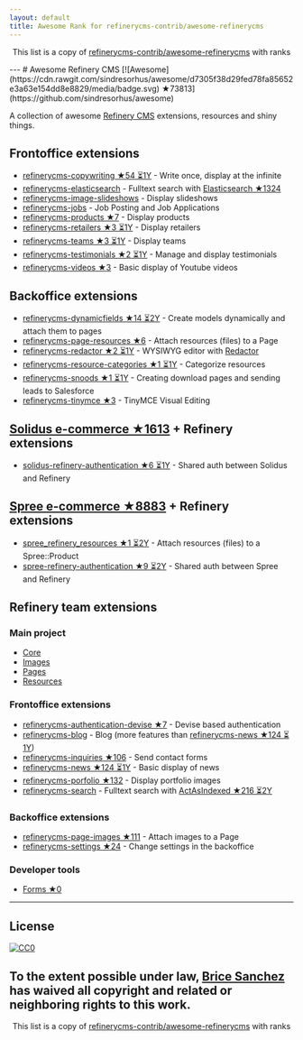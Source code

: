 ```yaml
---
layout: default
title: Awesome Rank for refinerycms-contrib/awesome-refinerycms
---
```


<p align="center">
	This list is a copy of <a href="https://github.com/refinerycms-contrib/awesome-refinerycms">refinerycms-contrib/awesome-refinerycms</a> with ranks
</p>
---
# Awesome Refinery CMS [![Awesome](https://cdn.rawgit.com/sindresorhus/awesome/d7305f38d29fed78fa85652e3a63e154dd8e8829/media/badge.svg) ★73813](https://github.com/sindresorhus/awesome)

A collection of awesome [Refinery CMS](http://www.refinerycms.com/) extensions, resources and shiny things.

## Frontoffice extensions
* [refinerycms-copywriting ★54 ⏳1Y](https://github.com/unixcharles/refinerycms-copywriting) - Write once, display at the infinite
* [refinerycms-elasticsearch](https://github.com/refinerycms-contrib/refinerycms-elasticsearch) - Fulltext search with [Elasticsearch ★1324](https://github.com/elastic/elasticsearch-ruby)
* [refinerycms-image-slideshows](https://github.com/bisscomm/refinerycms-image-slideshows) - Display slideshows
* [refinerycms-jobs](https://github.com/bisscomm/refinerycms-jobs) - Job Posting and Job Applications
* [refinerycms-products ★7](https://github.com/bisscomm/refinerycms-products) - Display products
* [refinerycms-retailers ★3 ⏳1Y](https://github.com/bisscomm/refinerycms-retailers) - Display retailers
* [refinerycms-teams ★3 ⏳1Y](https://github.com/bisscomm/refinerycms-teams) - Display teams
* [refinerycms-testimonials ★2 ⏳1Y](https://github.com/anitagraham/refinerycms-testimonials) - Manage and display testimonials
* [refinerycms-videos ★3](https://github.com/bisscomm/refinerycms-videos) - Basic display of Youtube videos

## Backoffice extensions
* [refinerycms-dynamicfields ★14 ⏳2Y](https://github.com/jfalameda/refinerycms-dynamicfields) - Create models dynamically and attach them to pages
* [refinerycms-page-resources ★6](https://github.com/anitagraham/refinerycms-page-resources) - Attach resources (files) to a Page
* [refinerycms-redactor ★2 ⏳1Y](https://github.com/rabid/refinerycms-redactor) - WYSIWYG editor with [Redactor](https://imperavi.com/redactor/)
* [refinerycms-resource-categories ★1 ⏳1Y](https://github.com/bisscomm/refinerycms-resource-categories) - Categorize resources
* [refinerycms-snoods ★1 ⏳1Y](https://github.com/cleverlemming/refinerycms-snoods) - Creating download pages and sending leads to Salesforce
* [refinerycms-tinymce ★3](https://github.com/ghoppe/refinerycms-tinymce) - TinyMCE Visual Editing


## [Solidus e-commerce ★1613](https://github.com/solidusio/solidus) + Refinery extensions
* [solidus-refinery-authentication ★6 ⏳1Y](https://github.com/refinerycms-contrib/solidus-refinery-authentication) - Shared auth between Solidus and Refinery

## [Spree e-commerce ★8883](https://github.com/spree/spree) + Refinery extensions
* [spree_refinery_resources ★1 ⏳2Y](https://github.com/bisscomm/spree_refinery_resources) - Attach resources (files) to a Spree::Product
* [spree-refinery-authentication ★9 ⏳2Y](https://github.com/refinerycms-contrib/spree-refinery-authentication) - Shared auth between Spree and Refinery

## Refinery team extensions

### Main project
* [Core](https://github.com/refinery/refinerycms/tree/master/core)
* [Images](https://github.com/refinery/refinerycms/tree/master/images)
* [Pages](https://github.com/refinery/refinerycms/tree/master/pages)
* [Resources](https://github.com/refinery/refinerycms/tree/master/resources)

### Frontoffice extensions
* [refinerycms-authentication-devise ★7](https://github.com/refinery/refinerycms-authentication-devise) - Devise based authentication
* [refinerycms-blog](https://github.com/refinery/refinerycms-blog) - Blog (more features than [refinerycms-news ★124 ⏳1Y](https://github.com/refinery/refinerycms-news))
* [refinerycms-inquiries ★106](https://github.com/refinery/refinerycms-inquiries) - Send contact forms
* [refinerycms-news ★124 ⏳1Y](https://github.com/refinery/refinerycms-news) - Basic display of news
* [refinerycms-porfolio ★132](https://github.com/refinery/refinerycms-portfolio) - Display portfolio images
* [refinerycms-search](https://github.com/refinery/refinerycms-search) - Fulltext search with [ActAsIndexed ★216 ⏳2Y](https://github.com/dougal/acts_as_indexed)

### Backoffice extensions
* [refinerycms-page-images ★111](https://github.com/refinery/refinerycms-page-images) - Attach images to a Page
* [refinerycms-settings ★24](https://github.com/refinery/refinerycms-settings) - Change settings in the backoffice

### Developer tools
* [Forms ★0](https://github.com/refinery/refinerycms-forms)


---

## License

[![CC0](https://i.creativecommons.org/p/zero/1.0/88x31.png)](https://creativecommons.org/publicdomain/zero/1.0/)

To the extent possible under law, [Brice Sanchez](http://brice-sanchez.com) has waived all copyright and related or neighboring rights to this work.
---
<p align="center">
	This list is a copy of <a href="https://github.com/refinerycms-contrib/awesome-refinerycms">refinerycms-contrib/awesome-refinerycms</a> with ranks
</p>
